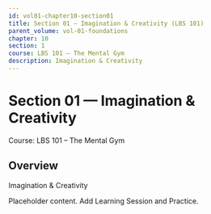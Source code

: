 ```yaml
---
id: vol01-chapter10-section01
title: Section 01 — Imagination & Creativity (LBS 101)
parent_volume: vol-01-foundations
chapter: 10
section: 1
course: LBS 101 – The Mental Gym
description: Imagination & Creativity
---
```



# Section 01 — Imagination & Creativity
Course: LBS 101 – The Mental Gym

## Overview
Imagination & Creativity


Placeholder content. Add Learning Session and Practice.
